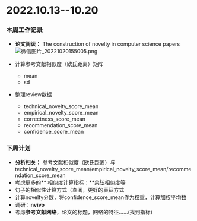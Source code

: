 # 2022.10.13--10.20

### 本周工作记录

* **论文阅读：** The construction of novelty in computer science papers 
![微信图片_20221020155005.png](https://s2.loli.net/2022/10/24/OnXFNvW6c45Q8GS.png)


* 计算参考文献相似度（欧氏距离）矩阵
    * mean
    * sd
* 整理review数据
    * technical_novelty_score_mean
    * empirical_novelty_score_mean
    * correctness_score_mean
    * recommendation_score_mean
    * confidence_score_mean  

### 下周计划

* **分析相关：** 参考文献相似度（欧氏距离）与technical_novelty_score_mean/empirical_novelty_score_mean/recommendation_score_mean
* 考虑更多的** 相似度计算指标：**余弦相似度等
* 句子的相似性计算方式（查阅，更好的表征方式
* 计算novelty分数，将confidence_score_mean作为权重，计算加权平均数
* 调研：**nvivo**
* 考虑**参考文献网络**，论文的标题，网络的特征......(找到指标)

